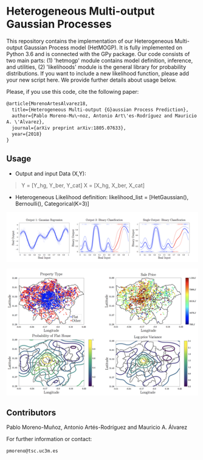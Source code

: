 # Heterogeneous Multi-output Gaussian Processes

This repository contains the implementation of our Heterogeneous Multi-output Gaussian Process model (HetMOGP). It is fully implemented on Python 3.6 and is connected with the GPy package. Our code consists of two main parts: (1) 'hetmogp' module contains model definition, inference, and utilities, (2) 'likelihoods' module is the general library for probability distributions. If you want to include a new likelihood function, please add your new script here. We provide further details about usage below.

Please, if you use this code, cite the following paper:
```
@article{MorenoArtesAlvarez18,
  title={Heterogeneous Multi-output {G}aussian Process Prediction},
  author={Pablo Moreno-Mu\~noz, Antonio Art\'es-Rodríguez and Mauricio A. \'Alvarez},
  journal={arXiv preprint arXiv:1805.07633},
  year={2018}
}
```

## Usage

* Output and input Data (X,Y):
> Y = [Y_hg, Y_ber, Y_cat]
> X = [X_hg, X_ber, X_cat]

* Heterogeneous Likelihood definition:
  likelihood_list = [HetGaussian(), Bernoulli(), Categorical(K=3)]

![gap](tmp/gap.png)

![london](tmp/london.png)

## Contributors

Pablo Moreno-Muñoz, Antonio Artés-Rodríguez and Mauricio A. Álvarez

For further information or contact:
```
pmoreno@tsc.uc3m.es
```
